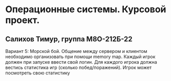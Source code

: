 # Операционные системы. Курсовой проект.
## Салихов Тимур, группа М8О-212Б-22
Вариант 5: Морской бой. Общение между сервером и клиентом необходимо организовать при помощи memory map. Каждый игрок должен при запуске ввести свой логин. Для каждого игрока должна вестись статистика игр (сколько побед/поражений). Игрок может посмотреть свою статистику